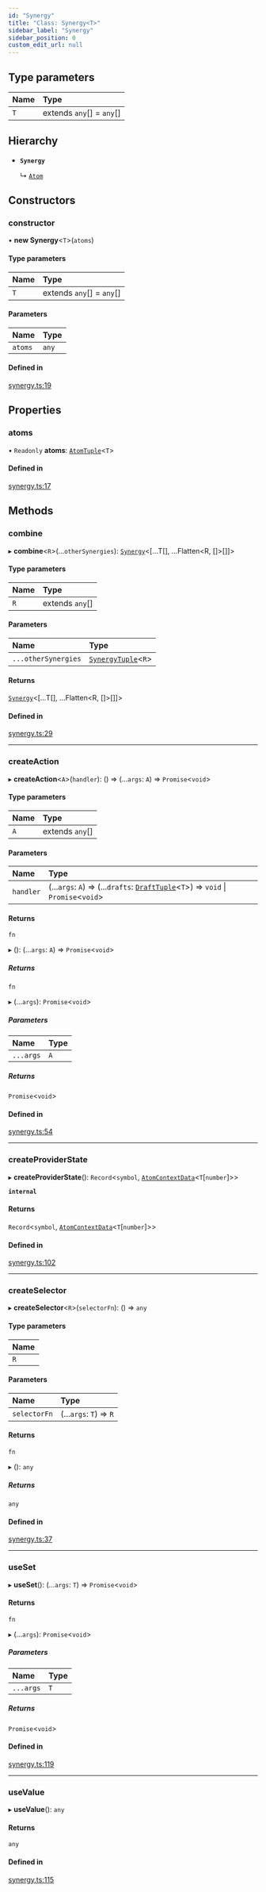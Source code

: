 ```yaml
---
id: "Synergy"
title: "Class: Synergy<T>"
sidebar_label: "Synergy"
sidebar_position: 0
custom_edit_url: null
---
```


## Type parameters

| Name | Type |
| :------ | :------ |
| `T` | extends `any`[] = `any`[] |

## Hierarchy

- **`Synergy`**

  ↳ [`Atom`](Atom.md)

## Constructors

### constructor

• **new Synergy**<`T`\>(`atoms`)

#### Type parameters

| Name | Type |
| :------ | :------ |
| `T` | extends `any`[] = `any`[] |

#### Parameters

| Name | Type |
| :------ | :------ |
| `atoms` | `any` |

#### Defined in

[synergy.ts:19](https://github.com/lukasbach/synergies/blob/b504010/packages/synergies/src/synergy.ts#L19)

## Properties

### atoms

• `Readonly` **atoms**: [`AtomTuple`](../modules.md#atomtuple)<`T`\>

#### Defined in

[synergy.ts:17](https://github.com/lukasbach/synergies/blob/b504010/packages/synergies/src/synergy.ts#L17)

## Methods

### combine

▸ **combine**<`R`\>(...`otherSynergies`): [`Synergy`](Synergy.md)<[...T[], ...Flatten<R, []\>[]]\>

#### Type parameters

| Name | Type |
| :------ | :------ |
| `R` | extends `any`[] |

#### Parameters

| Name | Type |
| :------ | :------ |
| `...otherSynergies` | [`SynergyTuple`](../modules.md#synergytuple)<`R`\> |

#### Returns

[`Synergy`](Synergy.md)<[...T[], ...Flatten<R, []\>[]]\>

#### Defined in

[synergy.ts:29](https://github.com/lukasbach/synergies/blob/b504010/packages/synergies/src/synergy.ts#L29)

___

### createAction

▸ **createAction**<`A`\>(`handler`): () => (...`args`: `A`) => `Promise`<`void`\>

#### Type parameters

| Name | Type |
| :------ | :------ |
| `A` | extends `any`[] |

#### Parameters

| Name | Type |
| :------ | :------ |
| `handler` | (...`args`: `A`) => (...`drafts`: [`DraftTuple`](../modules.md#drafttuple)<`T`\>) => `void` \| `Promise`<`void`\> |

#### Returns

`fn`

▸ (): (...`args`: `A`) => `Promise`<`void`\>

##### Returns

`fn`

▸ (...`args`): `Promise`<`void`\>

##### Parameters

| Name | Type |
| :------ | :------ |
| `...args` | `A` |

##### Returns

`Promise`<`void`\>

#### Defined in

[synergy.ts:54](https://github.com/lukasbach/synergies/blob/b504010/packages/synergies/src/synergy.ts#L54)

___

### createProviderState

▸ **createProviderState**(): `Record`<`symbol`, [`AtomContextData`](../interfaces/AtomContextData.md)<`T`[`number`]\>\>

**`internal`**

#### Returns

`Record`<`symbol`, [`AtomContextData`](../interfaces/AtomContextData.md)<`T`[`number`]\>\>

#### Defined in

[synergy.ts:102](https://github.com/lukasbach/synergies/blob/b504010/packages/synergies/src/synergy.ts#L102)

___

### createSelector

▸ **createSelector**<`R`\>(`selectorFn`): () => `any`

#### Type parameters

| Name |
| :------ |
| `R` |

#### Parameters

| Name | Type |
| :------ | :------ |
| `selectorFn` | (...`args`: `T`) => `R` |

#### Returns

`fn`

▸ (): `any`

##### Returns

`any`

#### Defined in

[synergy.ts:37](https://github.com/lukasbach/synergies/blob/b504010/packages/synergies/src/synergy.ts#L37)

___

### useSet

▸ **useSet**(): (...`args`: `T`) => `Promise`<`void`\>

#### Returns

`fn`

▸ (...`args`): `Promise`<`void`\>

##### Parameters

| Name | Type |
| :------ | :------ |
| `...args` | `T` |

##### Returns

`Promise`<`void`\>

#### Defined in

[synergy.ts:119](https://github.com/lukasbach/synergies/blob/b504010/packages/synergies/src/synergy.ts#L119)

___

### useValue

▸ **useValue**(): `any`

#### Returns

`any`

#### Defined in

[synergy.ts:115](https://github.com/lukasbach/synergies/blob/b504010/packages/synergies/src/synergy.ts#L115)
